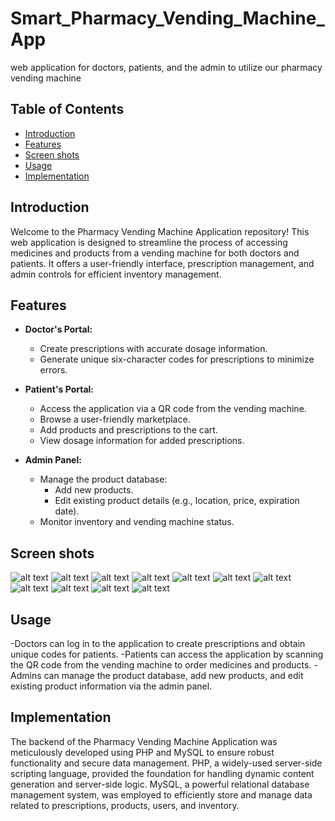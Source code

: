 # Smart_Pharmacy_Vending_Machine_App
web application for doctors, patients, and the admin to utilize our pharmacy vending machine

## Table of Contents

- [Introduction](#introduction)
- [Features](#features)
- [Screen shots](#screen-shots)
- [Usage](#usage)
- [Implementation](#Implementation)

## Introduction

Welcome to the Pharmacy Vending Machine Application repository! This web application is designed to streamline the process of accessing medicines and products from a vending machine for both doctors and patients. It offers a user-friendly interface, prescription management, and admin controls for efficient inventory management.

## Features

- **Doctor's Portal:**
  - Create prescriptions with accurate dosage information.
  - Generate unique six-character codes for prescriptions to minimize errors.

- **Patient's Portal:**
  - Access the application via a QR code from the vending machine.
  - Browse a user-friendly marketplace.
  - Add products and prescriptions to the cart.
  - View dosage information for added prescriptions.

- **Admin Panel:**
  - Manage the product database:
    - Add new products.
    - Edit existing product details (e.g., location, price, expiration date).
  - Monitor inventory and vending machine status.
 ## Screen shots
![alt text](assets/screenshots/signup.jpg)
![alt text](assets/screenshots/doctor_home.jpg )
![alt text](assets/screenshots/prescription.jpg)
![alt text](assets/screenshots/prescription_code.jpg)
![alt text](assets/screenshots/market.jpg)
![alt text](assets/screenshots/cart.jpg)
![alt text](assets/screenshots/add_prescription_code.jpg)
![alt text](assets/screenshots/dosage.jpg)
![alt text](assets/screenshots/admin_main.jpg)
![alt text](assets/screenshots/edit_product.jpg)
![alt text](assets/screenshots/add_product.jpg)

 ## Usage
 -Doctors can log in to the application to create prescriptions and obtain unique codes for patients.
 -Patients can access the application by scanning the QR code from the vending machine to order medicines and products.
 -Admins can manage the product database, add new products, and edit existing product information via the admin panel.

 ## Implementation
The backend of the Pharmacy Vending Machine Application was meticulously developed using PHP and MySQL to ensure robust functionality and secure data management. PHP, a widely-used server-side scripting language, provided the foundation for handling dynamic content generation and server-side logic. MySQL, a powerful relational database management system, was employed to efficiently store and manage data related to prescriptions, products, users, and inventory.
